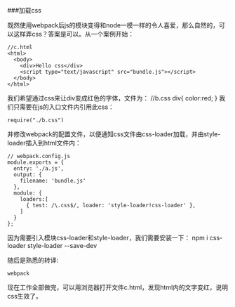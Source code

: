 ###加载css

既然使用webpack后js的模块变得和node一模一样的令人喜爱，那么自然的，可以这样弄css？答案是可以。从一个案例开始：

    //c.html
    <html>
      <body>
        <div>Hello css</div>
        <script type="text/javascript" src="bundle.js"></script>
      </body>
    </html>
    
我们希望通过css来让div变成红色的字体，文件为：
    //b.css
    div{
    	color:red;
    }
我们只需要在js的入口文件内引用此css：

    require("./b.css")
并修改webpack的配置文件，以便通知css文件由css-loader加载，并由style-loader插入到html文件内：

    // webpack.config.js
    module.exports = {
      entry: './a.js',
      output: {
        filename: 'bundle.js'
      },
      module: {
        loaders:[
          { test: /\.css$/, loader: 'style-loader!css-loader' },
        ]
      }
    };
    
因为需要引入模块css-loader和style-loader，我们需要安装一下：
    npm i css-loader style-loader --save-dev
    
随后是熟悉的转译:

    webpack
    
现在工作全部做完，可以用浏览器打开文件c.html，发现html内的文字变红，说明css生效了。

